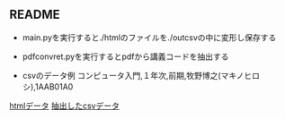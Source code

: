 ## README
- main.pyを実行すると./htmlのファイルを./outcsvの中に変形し保存する
- pdfconvret.pyを実行するとpdfから講義コードを抽出する

- csvのデータ例
コンピュータ入門,１年次,前期,牧野博之(マキノヒロシ),1AAB01A0


[htmlデータ](https://oskit-my.sharepoint.com/:u:/g/personal/e1q18051_oit_ac_jp/ERc-I_9SYNtKvdlpbZw-qy4BlRpFJVzIRU1Mjf37E-RzGA?e=EYIW6a)
[抽出したcsvデータ](https://oskit-my.sharepoint.com/:u:/g/personal/e1q18051_oit_ac_jp/EeGOHCmGdhxIrFIkiiY04fgBEyXc2Ow47I_6KQsNH1PUIw?e=dBsbcw)

